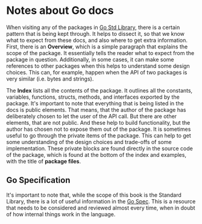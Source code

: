 # Notes about Go docs

When visiting any of the packages in [Go Std Library](https://golang.org/pkg/),
there is a certain pattern that is being kept through. It helps to dissect it,
so that we know what to expect from these docs, and also where to get extra
information. First, there is an **Overview**, which is a simple paragraph that
explains the scope of the package. It essentially tells the reader what to
expect from the package in question. Additionally, in some cases, it can make
some references to other packages when this helps to understand some design
choices. This can, for example, happen when the API of two packages is very
similar (i.e. bytes and strings).

The **Index** lists all the contents of the package. It outlines all the constants,
variables, functions, structs, methods, and interfaces exported by the package.
It's important to note that everything that is being listed in the docs is
public elements. That means, that the author of the package has deliberately
chosen to let the user of the API call. But there are other elements, that are
not public. And these help to build functionality, but the author has chosen not
to expose them out of the package. It is sometimes useful to go through the
private items of the package. This can help to get some understanding of the
design choices and trade-offs of some implementation. These private blocks are
found directly in the source code of the package, which is found at the bottom
of the index and examples, with the title of **package files**.

## Go Specification

It's important to note that, while the scope of this book is the Standard Library,
there is a lot of useful information in the [Go Spec](https://golang.org/ref/spec).
This is a resource that needs to be considered and reviewed almost every time,
when in doubt of how internal things work in the language.
